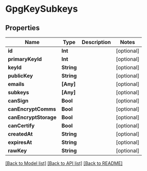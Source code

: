 # GpgKeySubkeys

## Properties
Name | Type | Description | Notes
------------ | ------------- | ------------- | -------------
**id** | **Int** |  | [optional] 
**primaryKeyId** | **Int** |  | [optional] 
**keyId** | **String** |  | [optional] 
**publicKey** | **String** |  | [optional] 
**emails** | **[Any]** |  | [optional] 
**subkeys** | **[Any]** |  | [optional] 
**canSign** | **Bool** |  | [optional] 
**canEncryptComms** | **Bool** |  | [optional] 
**canEncryptStorage** | **Bool** |  | [optional] 
**canCertify** | **Bool** |  | [optional] 
**createdAt** | **String** |  | [optional] 
**expiresAt** | **String** |  | [optional] 
**rawKey** | **String** |  | [optional] 

[[Back to Model list]](../README.md#documentation-for-models) [[Back to API list]](../README.md#documentation-for-api-endpoints) [[Back to README]](../README.md)


